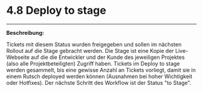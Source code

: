 # 4.8 Deploy to stage

---

**Beschreibung:**

Tickets mit diesem Status wurden freigegeben und sollen im nächsten Rollout auf die Stage gebracht werden. Die Stage ist eine Kopie der Live-Webseite auf die die Entwickler und der Kunde des jeweiligen Projektes \(also alle Projektbeteiligten\) Zugriff haben. Tickets im Deploy to stage werden gesammelt, bis eine gewisse Anzahl an Tickets vorliegt, damit sie in einem Rutsch deployed werden können \(Ausnahmen bei hoher Wichtigkeit oder Hotfixes\). Der nächste Schritt des Workflow ist der Status "to Stage".

